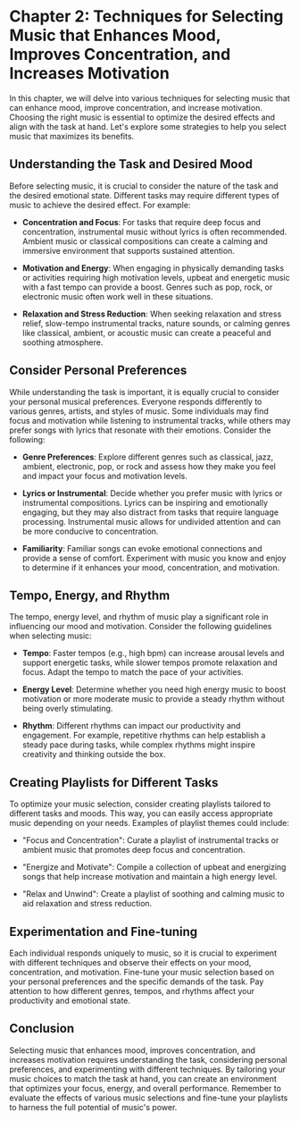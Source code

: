 Chapter 2: Techniques for Selecting Music that Enhances Mood, Improves Concentration, and Increases Motivation
==============================================================================================================

In this chapter, we will delve into various techniques for selecting music that can enhance mood, improve concentration, and increase motivation. Choosing the right music is essential to optimize the desired effects and align with the task at hand. Let's explore some strategies to help you select music that maximizes its benefits.

Understanding the Task and Desired Mood
---------------------------------------

Before selecting music, it is crucial to consider the nature of the task and the desired emotional state. Different tasks may require different types of music to achieve the desired effect. For example:

* **Concentration and Focus**: For tasks that require deep focus and concentration, instrumental music without lyrics is often recommended. Ambient music or classical compositions can create a calming and immersive environment that supports sustained attention.

* **Motivation and Energy**: When engaging in physically demanding tasks or activities requiring high motivation levels, upbeat and energetic music with a fast tempo can provide a boost. Genres such as pop, rock, or electronic music often work well in these situations.

* **Relaxation and Stress Reduction**: When seeking relaxation and stress relief, slow-tempo instrumental tracks, nature sounds, or calming genres like classical, ambient, or acoustic music can create a peaceful and soothing atmosphere.

Consider Personal Preferences
-----------------------------

While understanding the task is important, it is equally crucial to consider your personal musical preferences. Everyone responds differently to various genres, artists, and styles of music. Some individuals may find focus and motivation while listening to instrumental tracks, while others may prefer songs with lyrics that resonate with their emotions. Consider the following:

* **Genre Preferences**: Explore different genres such as classical, jazz, ambient, electronic, pop, or rock and assess how they make you feel and impact your focus and motivation levels.

* **Lyrics or Instrumental**: Decide whether you prefer music with lyrics or instrumental compositions. Lyrics can be inspiring and emotionally engaging, but they may also distract from tasks that require language processing. Instrumental music allows for undivided attention and can be more conducive to concentration.

* **Familiarity**: Familiar songs can evoke emotional connections and provide a sense of comfort. Experiment with music you know and enjoy to determine if it enhances your mood, concentration, and motivation.

Tempo, Energy, and Rhythm
-------------------------

The tempo, energy level, and rhythm of music play a significant role in influencing our mood and motivation. Consider the following guidelines when selecting music:

* **Tempo**: Faster tempos (e.g., high bpm) can increase arousal levels and support energetic tasks, while slower tempos promote relaxation and focus. Adapt the tempo to match the pace of your activities.

* **Energy Level**: Determine whether you need high energy music to boost motivation or more moderate music to provide a steady rhythm without being overly stimulating.

* **Rhythm**: Different rhythms can impact our productivity and engagement. For example, repetitive rhythms can help establish a steady pace during tasks, while complex rhythms might inspire creativity and thinking outside the box.

Creating Playlists for Different Tasks
--------------------------------------

To optimize your music selection, consider creating playlists tailored to different tasks and moods. This way, you can easily access appropriate music depending on your needs. Examples of playlist themes could include:

* "Focus and Concentration": Curate a playlist of instrumental tracks or ambient music that promotes deep focus and concentration.

* "Energize and Motivate": Compile a collection of upbeat and energizing songs that help increase motivation and maintain a high energy level.

* "Relax and Unwind": Create a playlist of soothing and calming music to aid relaxation and stress reduction.

Experimentation and Fine-tuning
-------------------------------

Each individual responds uniquely to music, so it is crucial to experiment with different techniques and observe their effects on your mood, concentration, and motivation. Fine-tune your music selection based on your personal preferences and the specific demands of the task. Pay attention to how different genres, tempos, and rhythms affect your productivity and emotional state.

Conclusion
----------

Selecting music that enhances mood, improves concentration, and increases motivation requires understanding the task, considering personal preferences, and experimenting with different techniques. By tailoring your music choices to match the task at hand, you can create an environment that optimizes your focus, energy, and overall performance. Remember to evaluate the effects of various music selections and fine-tune your playlists to harness the full potential of music's power.
